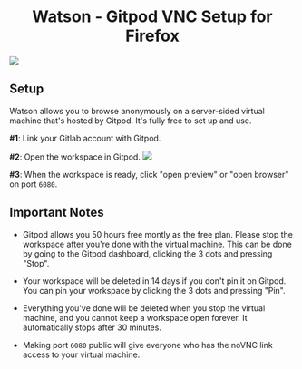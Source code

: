 <div align="center">

# Watson - Gitpod VNC Setup for Firefox

</div>

![](https://i.imgur.com/bR92xAy.png)

## Setup

Watson allows you to browse anonymously on a server-sided virtual machine that's hosted by Gitpod. It's fully free to set up and use.

**#1**: Link your Gitlab account with Gitpod.

**#2**: Open the workspace in Gitpod. <a href="https://gitpod.io/#https://gitlab.com/Kqpa/watson"><img src="https://gitpod.io/button/open-in-gitpod.svg"></a>

**#3**: When the workspace is ready, click "open preview" or "open browser" on port `6080`.

## Important Notes
- Gitpod allows you 50 hours free montly as the free plan. Please stop the workspace after you're done with the virtual machine. This can be done by going to the Gitpod dashboard, clicking the 3 dots and pressing "Stop".

- Your workspace will be deleted in 14 days if you don't pin it on Gitpod. You can pin your workspace by clicking the 3 dots and pressing "Pin".

- Everything you've done will be deleted when you stop the virtual machine, and you cannot keep a workspace open forever. It automatically stops after 30 minutes.

- Making port `6080` public will give everyone who has the noVNC link access to your virtual machine.
